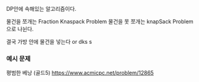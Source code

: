 DP안에 속해있는 알고리즘이다. 

물건을 쪼개는 Fraction Knaspack Problem 
물건을 못 쪼개는 knapSack Problem 
으로 나뉜다. 


결국 가방 안에 물건을 넣는다 or dks s




### 예시 문제
평범한 베낭 (골드5)
https://www.acmicpc.net/problem/12865
